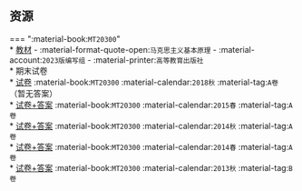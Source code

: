## 资源  
=== ":material-book:`MT20300`"  
    * [教材](https://api.mir6.com/api/lanzou?url=https://cqu-openlib.lanzout.com/i2GlN244kd4d&down=true) - :material-format-quote-open:`马克思主义基本原理` - :material-account:`2023版编写组` - :material-printer:`高等教育出版社`  
    * 期末试卷  
        * [试卷](https://api.mir6.com/api/lanzou?url=https://cqu-openlib.lanzout.com/iXktN244kech&down=true) :material-book:`MT20300` :material-calendar:`2018秋` :material-tag:`A卷` （暂无答案）  
        * [试卷+答案](https://api.mir6.com/api/lanzou?url=https://cqu-openlib.lanzout.com/i1HzZ244ke8d&down=true) :material-book:`MT20300` :material-calendar:`2015春` :material-tag:`A卷`  
        * [试卷+答案](https://api.mir6.com/api/lanzou?url=https://cqu-openlib.lanzout.com/i7hV5244ke5a&down=true) :material-book:`MT20300` :material-calendar:`2014秋` :material-tag:`A卷`  
        * [试卷+答案](https://api.mir6.com/api/lanzou?url=https://cqu-openlib.lanzout.com/i1sLj244ke0f&down=true) :material-book:`MT20300` :material-calendar:`2014春` :material-tag:`A卷`  
        * [试卷+答案](https://api.mir6.com/api/lanzou?url=https://cqu-openlib.lanzout.com/iUpPr244kdva&down=true) :material-book:`MT20300` :material-calendar:`2013秋` :material-tag:`B卷`  